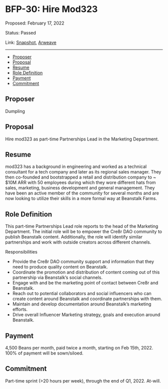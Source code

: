 # BFP-30: Hire Mod323

Proposed: February 17, 2022

Status: Passed

Link: [Snapshot](https://snapshot.org/#/beanstalkfarms.eth/proposal/0xa91918e584c913db0c850704b863a089fe0c604a5b2be914c8d837f3c627fbb6), [Arweave](https://arweave.net/q8wuVuThEow6NsFEjz8ZNIl-wsZDo-KP6Tvm6i3lkII)

---

- [Proposer](#proposer)
- [Proposal](#proposal)
- [Resume](#resume)
- [Role Definition](#role-definition)
- [Payment](#payment)
- [Commitment](#commitment)

## Proposer

Dumpling

## Proposal

Hire mod323 as part-time Partnerships Lead in the Marketing Department. 

## Resume

mod323 has a background in engineering and worked as a technical consultant for a tech company and later as its regional sales manager. They then co-founded and bootstrapped a retail and distribution company to ~ $10M ARR with 50 employees during which they wore different hats from sales, marketing, business development and general management. They have been an active member of the community for several months and are now looking to utilize their skills in a more formal way at Beanstalk Farms. 

## Role Definition

This part-time Partnerships Lead role reports to the head of the Marketing Department. The initial role will be to empower the Cre8r DAO community to publish Beanstalk content. Additionally, the role will identify similar partnerships and work with outside creators across different channels.

Responsibilities

- Provide the Cre8r DAO community support and information that they need to produce quality content on Beanstalk.
- Coordinate the promotion and distribution of content coming out of this partnership via Beanstalk’s social channels.
- Engage with and be the marketing point of contact between Cre8r and Beanstalk.
- Reach out to potential collaborators and social influencers who can create content around Beanstalk and coordinate partnerships with them.
- Maintain and develop documentation around Beanstalk’s marketing efforts.
- Drive overall Influencer Marketing strategy, goals and execution around Beanstalk.

## Payment

4,500 Beans per month, paid twice a month, starting on Feb 15th, 2022. 100% of payment will be sown/siloed.

## Commitment

Part-time sprint (>20 hours per week), through the end of Q1, 2022. At-will.
